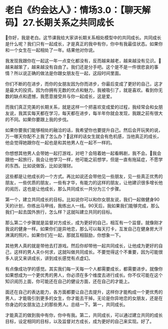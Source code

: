 # 老白《约会达人》：情场3.0：【聊天解码】27.长期关系之共同成长

🎼你好，我是老白。这节课我给大家讲长期关系相处模型中的共同成长。共同成长是什么呢？我们只有一起成长，才是真正的我中有你，你中有我最佳状态。如果你和一个女生在一起相处了一年。结果他对你说。

我发现我跟你在一起这一年一点变化都没有，反而越来越老，越来越没有见识。🎼越来越笨了，越来越没有自由了。我们还是分手吧。这个是不是一件很悲哀的事情？所以说正确的做法是你跟女朋友在一起，这段时间里面。

你们不断的在进步，而你的女朋友因为你而进步，你最后变成了更好的自己，这才是最大的投资。因为你拥有无数的优点和魅力，我被吸引了，就是喜欢。看到你无数的缺点和遗憾，我愿意接受并与你一起成长，这是爱。

而我们真正完美的长期关系，就是这样一个把喜欢变成爱的过程，我经常会和女朋友说，我其实每天都在学习，每天都在进步，每半年你就会发现，我跟之前有很大的不同。如果你要跟上我的步伐。

如果你要我们能够相处的融洽的话，我希望你也要提升自己。然后会开玩笑的说，万一哪天你配不上我了怎么办？🎼这样的话女生就会有危机感，当他真正的成长，他会觉得她跟你在一起也是和其他男人在一起不一样的。

你想想其他男人会带她一起打游戏，对吧？会陪着她一起看韩剧，我不会。🎼我会跟他一起旅行，我会让他学习一样，他可能之前想学，但是一直有拖延症，不愿学的东西。比如说做饭，比如说理财。

这些都是让他成长的一个方式。再比如说还会带他见一些朋友，见一些真正优秀的朋友，一些优质的朋友，一些有才华，有能力的这样的朋友，让他建识很多增长他的阅历，这也是让他成长，那么共同成长一共分为三个步骤。

第一个，建立共同成长的目标。比如说你可以和你女朋友说，我们一起做健身90天的计划，你练出马甲线，我练出人一线。90天后，我如果我们能够完成，那么我们一起去国外旅行，怎么样？这就叫建立共同的目标。

那么第二个步骤就是监督对方成长，成为更好的自己，相互有一个监督。就像刚才我说的健身一样。如果你们是异地恋，那么可以每天打卡，互发自己在健身房大汗淋漓的照片。如果你们在一起，那就互相鼓励，你想象一下。

其他男人真的就是带他去打游戏。然后你却带他一起共同成长，让他成为更好的自己，这样的男人夫仆何求，这就叫做共同成长。不要觉得这个不重要，因为可能很多人说又来讲成长，讲到成长感觉有点虚幻。

有点像成功学的感觉。其实我们每一天每一个人都需要成长，都需要进步。就像你如果想成为一个更优秀的男人，你必须在多个维度去进行成长。你不仅可能在这个知识阅历上面，你可能还在自己的健设方面，还在自己的才能上。

面还在自己的表达能力，各方面都要让自己去提升，这样你才能构成一个更优秀的男人，才能吸引到更多的女生，你才能去干掉。无论是你异地恋的女朋友，还是在你身边的女朋友边上的那些男人。总结一下。第一，共同成长。

才能真正的做到我中有你，你中有我。第二，共同成长，可以通过建立共同的成长目标，设定相同的目标，以及监督对方成长，成为更好的自己来实现。好了。

